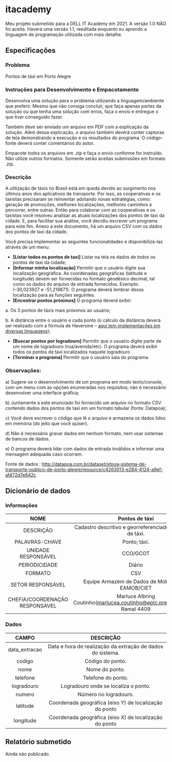 # itacademy
Meu projeto submetido para a DELL IT Academy em 2021.
A versão 1.0 NÃO foi aceita.
Haverá uma versão 1.1, reeditada enquanto eu aprendo a linguagem de programação utilizada com mais detalhe.

## Especificações

### Problema
Pontos de táxi em Porto Alegre

### Instruções para Desenvolvimento e Empacotamento
Desenvolva uma solução para o problema utilizando a linguagem/ambiente que preferir.
Mesmo que não consiga concluir, que faça apenas partes da solução ou que tenha uma
solução com erros, faça o envio e entregue o que tiver conseguido fazer.

Também deve ser enviado um arquivo em PDF com a explicação da solução. Além dessa
explicação, o arquivo também deverá conter capturas de tela demonstrando a execução e
os resultados do programa. O código-fonte deverá conter comentários do autor.

Empacote todos os arquivos em .zip e faça o envio conforme for instruído. Não utilize outros
formatos. Somente serão aceitas submissões em formato .zip.

### Descrição
A utilização de táxis no Brasil está em queda devido ao surgimento nos últimos anos dos
aplicativos de transporte. Por isso, as cooperativas e os taxistas precisaram se reinventar
adotando novas estratégias, como: geração de promoções, melhores localizações,
melhores caminhos a percorrer, entre outras.
Então para colaborar com as cooperativas e os taxistas você resolveu analisar as atuais
localizações dos pontos de táxi da cidade. E, para facilitar sua análise, você decidiu
escrever um programa para este fim.
Anexo a este documento, há um arquivo CSV com os dados dos pontos de taxi da cidade.

Você precisa implementar as seguintes funcionalidades e disponibilizá-las através de um
menu:
* **[Listar todos os pontos de taxi]** Listar na tela os dados de todos os pontos de taxi
da cidade;
* **[Informar minha localização]** Permitir que o usuário digite sua localização
geográfica. As coordenadas geográficas (latitude e longitude) devem ser fornecidas
no formato geodésico decimal, tal como os dados do arquivo de entrada fornecidos.
Exemplo: (-30,023927 e -51,219871). O programa deverá lembrar dessa
localização para as funções seguintes.
* **[Encontrar pontos próximos]** O programa deverá exibir:

a. Os 3 pontos de táxis mais próximos ao usuário;

b. A distância entre o usuário e cada ponto (o cálculo da distância deverá ser
realizado com a fórmula de Haversine – [aqui tem implementações em
diversas linguagens](http://rosettacode.org/wiki/Haversine_formula));

* **[Buscar pontos por logradouro]** Permitir que o usuário digite parte de um nome de
logradouro (rua/avenida/etc). O programa deverá exibir todos os pontos de taxi
localizados naquele logradouro
* **[Terminar o programa]** Permitir que o usuário saia do programa.

### Observações:
a) Sugere-se o desenvolvimento de um programa em modo texto/console, com um
menu com as opções enumeradas nos requisitos; não é necessário
desenvolver uma interface gráfica;

b) Juntamente a este enunciado foi fornecido um arquivo no formato CSV contendo
dados dos pontos de taxi em um formato tabular (fonte: Datapoa);

c) Você deve escrever o código que lê o arquivo e armazena os dados lidos em
memória (do jeito que você quiser).

d) Não é necessário gravar dados em nenhum formato, nem usar sistemas de bancos
de dados.

e) O programa deverá lidar com dados de entrada inválidos e informar uma mensagem
adequada caso ocorram.

Fonte de dados : http://datapoa.com.br/dataset/stpoa-sistema-de-transporte-publico-de-porto-alegre/resource/c4263013-e284-4124-a9ef-af472d7e842c

## Dicionário de dados
### Informações
|              NOME              |                               Pontos de táxi                               |
|:------------------------------:|:--------------------------------------------------------------------------:|
|            DESCRIÇÃO           |         Cadastro descritivo e georreferenciado dos pontos de táxi.         |
|         PALAVRAS-CHAVE         |                                Ponto; táxi.                                |
|       UNIDADE RESPONSÁVEL      |                                  CCO/GCOT                                  |
|          PERIODICIDADE         |                                   Diário                                   |
|             FORMATO            |                                     CSV                                    |
|        SETOR RESPONSÁVEL       |             Equipe Armazém de Dados de Mobilidade – EAMOB/CIET             |
| CHEFIA/COORDENAÇÃO RESPONSÁVEL | Marluce Albring Coutinho(marlucea.coutinho@eptc.prefpoa.com.br) Ramal 4409 |

### Dados
|     CAMPO     |                          DESCRIÇÃO                         |
|:-------------:|:----------------------------------------------------------:|
| data_extracao | Data e hora de realização da extração de dados do sistema. |
|     codigo    |                      Código do ponto.                      |
|      nome     |                       Nome do ponto.                       |
|    telefone   |                     Telefone do ponto.                     |
|   logradouro  |            Logradouro onde se localiza o ponto.            |
|     numero    |                    Número no logradouro.                   |
|    latitude   |   Coordenada geográfica (eixo Y) de localização do ponto   |
|   longitude   |   Coordenada geográfica (eixo X) de localização do ponto   |

## Relatório submetido
Ainda não publicado.

